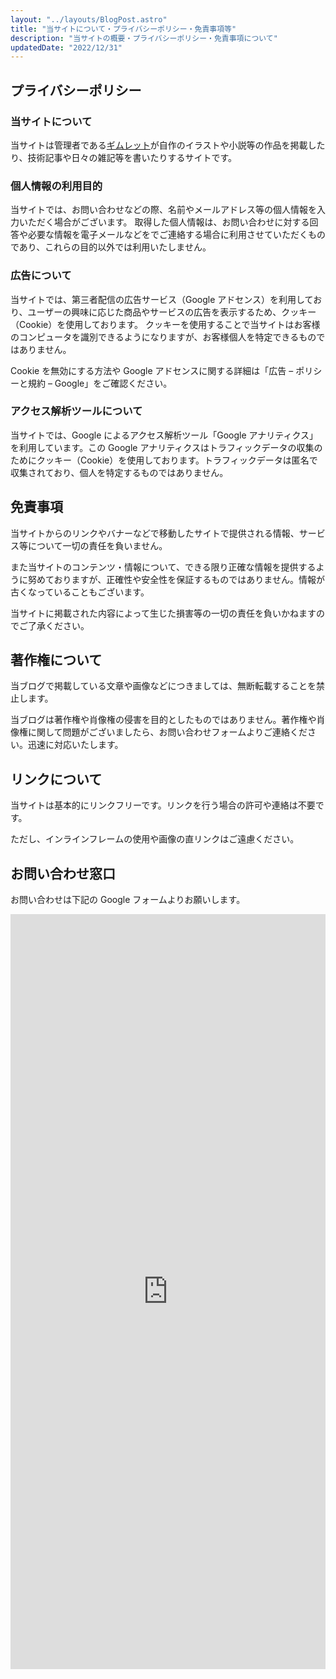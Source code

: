 ```yaml
---
layout: "../layouts/BlogPost.astro"
title: "当サイトについて・プライバシーポリシー・免責事項等"
description: "当サイトの概要・プライバシーポリシー・免責事項について"
updatedDate: "2022/12/31"
---
```


## プライバシーポリシー

### 当サイトについて

当サイトは管理者である[ギムレット](https://lit.link/gimlet202307)が自作のイラストや小説等の作品を掲載したり、技術記事や日々の雑記等を書いたりするサイトです。

### 個人情報の利用目的

当サイトでは、お問い合わせなどの際、名前やメールアドレス等の個人情報を入力いただく場合がございます。
取得した個人情報は、お問い合わせに対する回答や必要な情報を電子メールなどをでご連絡する場合に利用させていただくものであり、これらの目的以外では利用いたしません。

### 広告について

当サイトでは、第三者配信の広告サービス（Google アドセンス）を利用しており、ユーザーの興味に応じた商品やサービスの広告を表示するため、クッキー（Cookie）を使用しております。
クッキーを使用することで当サイトはお客様のコンピュータを識別できるようになりますが、お客様個人を特定できるものではありません。

Cookie を無効にする方法や Google アドセンスに関する詳細は「広告 – ポリシーと規約 – Google」をご確認ください。

### アクセス解析ツールについて

当サイトでは、Google によるアクセス解析ツール「Google アナリティクス」を利用しています。この Google アナリティクスはトラフィックデータの収集のためにクッキー（Cookie）を使用しております。トラフィックデータは匿名で収集されており、個人を特定するものではありません。

## 免責事項

当サイトからのリンクやバナーなどで移動したサイトで提供される情報、サービス等について一切の責任を負いません。

また当サイトのコンテンツ・情報について、できる限り正確な情報を提供するように努めておりますが、正確性や安全性を保証するものではありません。情報が古くなっていることもございます。

当サイトに掲載された内容によって生じた損害等の一切の責任を負いかねますのでご了承ください。

## 著作権について

当ブログで掲載している文章や画像などにつきましては、無断転載することを禁止します。

当ブログは著作権や肖像権の侵害を目的としたものではありません。著作権や肖像権に関して問題がございましたら、お問い合わせフォームよりご連絡ください。迅速に対応いたします。

## リンクについて

当サイトは基本的にリンクフリーです。リンクを行う場合の許可や連絡は不要です。

ただし、インラインフレームの使用や画像の直リンクはご遠慮ください。

## お問い合わせ窓口

お問い合わせは下記の Google フォームよりお願いします。

<iframe src="https://docs.google.com/forms/d/e/1FAIpQLSdpNpQtmD3gqCpLT2S_RCj9yNdp8oRahME8UrJW54ygeMjJQw/viewform?embedded=true" width="100%" height="1208" frameborder="0" marginheight="0" marginwidth="0">読み込んでいます…</iframe>
